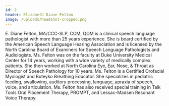 ```yaml
---
id: 2
header: Elizabeth Diane Felton
image: /uploads/headshot-cropped.png
---
```

E. Diane Felton, MA/CCC-SLP, COM, QOM is a clinical speech language pathologist with more than 25 years experience. She is board certified by the American Speech Language Hearing Association and is licensed by the North Carolina Board of Examiners for Speech Language Pathologists and Audiologists. Ms. Felton was on the faculty at Duke University Medical Center for 14 years, working with a wide variety of medically complex patients. She then worked at North Carolina Eye, Ear, Nose, & Throat as Director of Speech Pathology for 10 years. Ms. Felton is a Certified Orofacial Myologist and Buteyko Breathing Educator. She specializes in pediatric feeding, swallowing, auditory processing, language, apraxia of speech, voice, and articulation. Ms. Felton has also received special training in Talk Tools Oral Placement Therapy, PROMPT, and Lessac-Madsen Resonant Voice Therapy.
